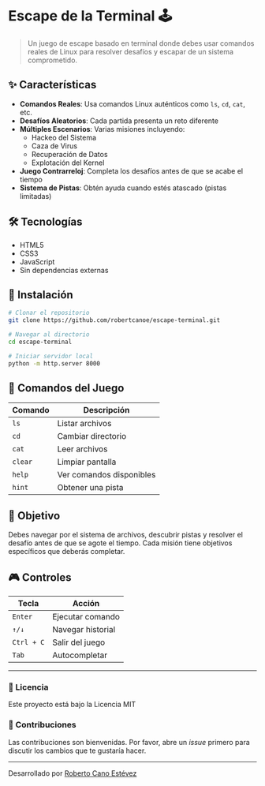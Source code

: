 # Escape de la Terminal 🕹️

> Un juego de escape basado en terminal donde debes usar comandos reales de Linux para resolver desafíos y escapar de un sistema comprometido.

## ✨ Características

* **Comandos Reales**: Usa comandos Linux auténticos como `ls`, `cd`, `cat`, etc.
* **Desafíos Aleatorios**: Cada partida presenta un reto diferente
* **Múltiples Escenarios**: Varias misiones incluyendo:
  - Hackeo del Sistema
  - Caza de Virus
  - Recuperación de Datos
  - Explotación del Kernel
* **Juego Contrarreloj**: Completa los desafíos antes de que se acabe el tiempo
* **Sistema de Pistas**: Obtén ayuda cuando estés atascado (pistas limitadas)

## 🛠️ Tecnologías

* HTML5
* CSS3
* JavaScript
* Sin dependencias externas

## 🚀 Instalación

```bash
# Clonar el repositorio
git clone https://github.com/robertcanoe/escape-terminal.git

# Navegar al directorio
cd escape-terminal

# Iniciar servidor local
python -m http.server 8000
```

## 📝 Comandos del Juego

| Comando | Descripción |
|---------|-------------|
| `ls`    | Listar archivos |
| `cd`    | Cambiar directorio |
| `cat`   | Leer archivos |
| `clear` | Limpiar pantalla |
| `help`  | Ver comandos disponibles |
| `hint`  | Obtener una pista |

## 🎯 Objetivo

Debes navegar por el sistema de archivos, descubrir pistas y resolver el desafío antes de que se agote el tiempo. Cada misión tiene objetivos específicos que deberás completar.

## 🎮 Controles

| Tecla | Acción |
|-------|--------|
| `Enter` | Ejecutar comando |
| `↑/↓` | Navegar historial |
| `Ctrl + C` | Salir del juego |
| `Tab` | Autocompletar|

---

### 📄 Licencia

Este proyecto está bajo la Licencia MIT

### 🤝 Contribuciones

Las contribuciones son bienvenidas. Por favor, abre un _issue_ primero para discutir los cambios que te gustaría hacer.

---

Desarrollado por [Roberto Cano Estévez](https://github.com/tuusuario)

